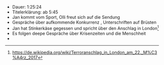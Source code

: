 - Dauer: 1:25:24
- Titelerklärung: ab 5:45
- Jan kommt vom Sport, Olli freut sich auf die Sendung
- Gespräche über aufkommende Konkurrenz , Unterschriften auf Brüsten
- Jan hat Stinkerkäse gegessen und spricht über den Anschlag in London[^1]
- Es folgen deepe Gespräche über Krisenzeiten und die Menschheit
- 


[^1]: https://de.wikipedia.org/wiki/Terroranschlag_in_London_am_22._M%C3%A4rz_2017
